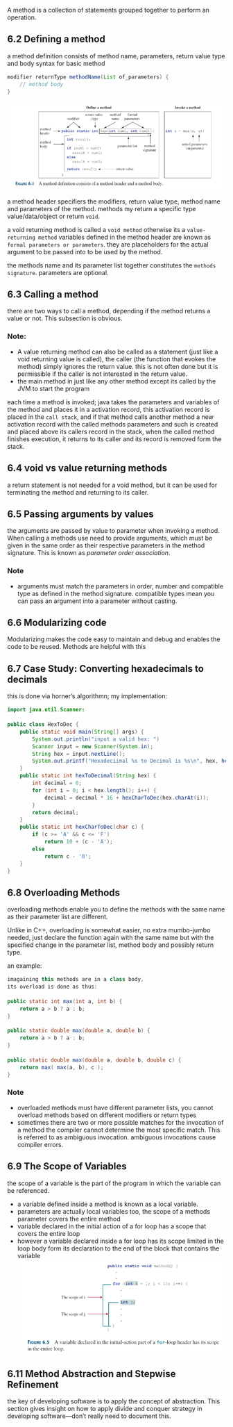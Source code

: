 
A method is a collection of statements grouped together to perform an operation.

## 6.2 Defining a method
a method definition consists of method name, parameters, return value type and body
syntax for basic method
```java
modifier returnType methodName(List of_parameters) {
	// method body
}
```

![image describing syntax and design of methods](source-files/imgs/methodDesign.png)

a method header specifiers the modifiers, return value type, method name and parameters of the method. methods my return a specific type value/data/object or return `void`.

a void returning method is called a `void method` otherwise its a `value-returning method`  variables defined in the method header are known as `formal parameters or parameters`. they are placeholders for the actual argument to be passed into to be used by the method.

the methods name and its parameter list together constitutes the `methods signature`. parameters are optional.

## 6.3 Calling a method
there are two ways to call a method, depending if the method returns a value or not. This subsection is obvious.

### Note:
* A value returning method can also be called as a statement (just like a void returning value is called), the caller (the function that evokes the method) simply ignores the return value. this is not often done but it is permissible if the caller is not interested in the return value.
* the main method in just like any other method except its called by the JVM to start the program

each time a method is invoked; java takes the parameters and variables of the method and places it in a activation record, this activation record is placed in the `call stack`, and if that method calls another method a new activation record with the called methods parameters and such is created and placed above its callers record in the stack, when the called method finishes execution, it returns to its caller and its record is removed form the stack.

## 6.4 void vs value returning methods
a return statement is not needed for a void method, but it can be used for terminating the method and returning to its caller.

## 6.5 Passing arguments by values
the arguments are passed by value to parameter when invoking a method. When calling a methods use need to provide arguments, which must be given in the same order as their respective parameters in the method signature. This is known as _parameter order association_.

### Note
* arguments must match the parameters in order, number and compatible type as defined in the method signature. compatible types mean you can pass an argument into a parameter without casting.
## 6.6 Modularizing code
Modularizing makes the code easy to maintain and debug and enables the code to be reused. Methods are helpful with this
## 6.7 Case Study: Converting hexadecimals to decimals
this is done via horner’s algorithmn; my implementation:
```java
import java.util.Scanner:

public class HexToDec {
	public static void main(String[] args) {
		System.out.println("input a valid hex: ")
		Scanner input = new Scanner(System.in);
		String hex = input.nextLine();
		System.out.printf("Hexadeciimal %s to Decimal is %s\n", hex, hexToDecimal(hex.toUpperCase) );
	}
	public static int hexToDecimal(String hex) {
		int decimal = 0;
		for (int i = 0; i < hex.length(); i++) {
			decimal = decimal * 16 + hexCharToDec(hex.charAt(i));
		}
		return decimal;
	}
	public static int hexCharToDec(char c) {
		if (c >= 'A' && c <= 'F')
			return 10 + (c - 'A');
		else
			return c - '0';
	}
}
```

## 6.8 Overloading Methods
overloading methods enable you to define the methods with the same name as their parameter list are different. 

Unlike in C++, overloading is somewhat easier, no extra mumbo-jumbo needed, just declare the function again with the same name but with the specified change in the parameter list, method body and possibly return type.

an example:
```java
imagaining this methods are in a class body,
its overload is done as thus:

public static int max(int a, int b) {
	return a > b ? a : b;
}

public static double max(double a, double b) {
	return a > b ? a : b; 
}

public static double max(double a, double b, double c) {
	return max( max(a, b), c );
}
```
### Note
* overloaded methods must have different parameter lists, you cannot overload methods based on different modifiers or return types
* sometimes there are two or more possible matches for the invocation of a method the compiler cannot determine the most specific match. This is referred to as ambiguous invocation. ambiguous invocations cause compiler errors.

## 6.9 The Scope of Variables
the scope of a variable is the part of the program in which the variable can be referenced.
* a variable defined inside a method is known as a local variable.
* parameters are actually local variables too, the scope of a methods parameter covers the entire method
* variable declared in the initial action of a for loop has a scope that covers the entire loop
* however a variable declared inside a for loop has its scope limited in the loop body form its declaration to the end of the block that contains the variable
![loop variable scope](source-files/imgs/LoopVariableScope.png)

## 6.11 Method Abstraction and Stepwise Refinement
the key of developing software is to apply the concept of abstraction. This section gives insight on how to apply divide and conquer strategy in developing software—don’t really need to document this.

